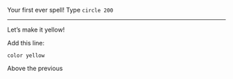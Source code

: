 Your first ever spell! Type `circle 200`

---

Let’s make it yellow!

Add this line:

```
color yellow
```

Above the previous